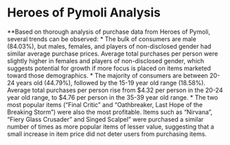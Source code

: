 # Heroes of Pymoli Analysis



**Based on thorough analysis of purchase data from Heroes of Pymoli, several trends can be observed:
	* The bulk of consumers are male (84.03%), but males, females, and players of non-disclosed gender had similar average purchase prices. Average total purchases per person were slightly higher in females and players of non-disclosed gender, which suggests potential for growth if more focus is placed on items marketed toward those demographics. 
	* The majority of consumers are between 20-24 years old (44.79%), followed by the 15-19 year old range (18.58%). Average total purchases per person rise from $4.32 per person in the 20-24 year old range, to $4.76 per person in the 35-39 year old range. 
	* The two most popular items (“Final Critic” and “Oathbreaker, Last Hope of the Breaking Storm”) were also the most profitable. Items such as “Nirvana”, “Fiery Glass Crusader” and Singed Scalpel” were purchased a similar number of times as more popular items of lesser value, suggesting that a small increase in item price did not deter users from purchasing items.	
